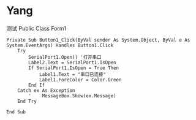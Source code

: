 # Yang
测试
Public Class Form1

    Private Sub Button1_Click(ByVal sender As System.Object, ByVal e As System.EventArgs) Handles Button1.Click
        Try
            SerialPort1.Open() '打开串口
            Label2.Text = SerialPort1.IsOpen
            If SerialPort1.IsOpen = True Then
                Label1.Text = "串口已连接"
                Label1.ForeColor = Color.Green
            End If
        Catch ex As Exception
            '    MessageBox.Show(ex.Message)
        End Try

    End Sub
